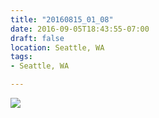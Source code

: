 ```yaml
---
title: "20160815_01_08"
date: 2016-09-05T18:43:55-07:00
draft: false
location: Seattle, WA
tags:
- Seattle, WA

---
```

![](https://d17enza3bfujl8.cloudfront.net/20160815_01_08.jpg)
